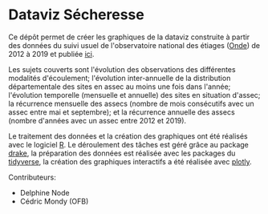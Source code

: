 # Dataviz Sécheresse

Ce dépôt permet de créer les graphiques de la dataviz construite à partir des données du suivi usuel de l'observatoire national des étiages ([Onde](http://onde.eaufrance.fr/)) de 2012 à 2019 et publiée [ici](https://professionnels.ofb.fr/fr/node/1084).

Les sujets couverts sont l'évolution des observations des différentes modalités d'écoulement; l'évolution inter-annuelle de la distribution départementale des sites en assec au moins une fois dans l'année; l'évolution temporelle (mensuelle et annuelle) des sites en situation d'assec; la récurrence mensuelle des assecs (nombre de mois consécutifs avec un assec entre mai et septembre); et la récurrence annuelle des assecs (nombre d'années avec un assec entre 2012 et 2019).

Le traitement des données et la création des graphiques ont été réalisés avec le logiciel [R](https://www.r-project.org/). Le déroulement des tâches est géré grâce au package [drake](https://github.com/ropensci/drake), la préparation des données est réalisée avec les packages du [tidyverse](https://github.com/tidyverse/tidyverse), la création des graphiques interactifs a été réalisée avec [plotly](https://github.com/ropensci/plotly).

Contributeurs:

- Delphine Node
- Cédric Mondy (OFB)

